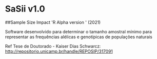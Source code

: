# SaSii v1.0

##Sample Size Impact 'R Alpha version ' (2021)

Software desenvolvido para determinar o tamanho amostral mínimo para representar as frequências alélicas e genotípicas de populações naturais

Ref Tese de Doutorado - Kaiser Dias Schwarcz: http://repositorio.unicamp.br/handle/REPOSIP/317091
